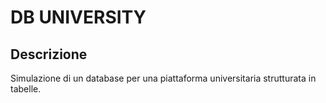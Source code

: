 # DB UNIVERSITY

## Descrizione 
Simulazione di un database per una piattaforma universitaria strutturata in tabelle. 